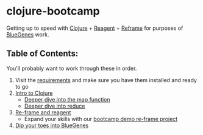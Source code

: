 # clojure-bootcamp
Getting up to speed with [Clojure](https://clojure.org/) + [Reagent](http://reagent-project.github.io/) + [Reframe](https://github.com/Day8/re-frame) for purposes of [BlueGenes](https://github.com/intermine/bluegenes) work.

## Table of Contents:

You'll probably want to work through these in order.

1. Visit the [requirements](requirements.md) and make sure you have them installed and ready to go
2. [Intro to Clojure](activities/intro-to-clojure.md)
    - [Deeper dive into the map function](activities/more-on-maps.md)
    - [Deeper dive into reduce](activities/more-on-reduce.md)
3. [Re-frame and reagent](activities/re-frame-and-reagent.md)
    - Expand your skills with our [bootcamp demo re-frame project](https://github.com/yochannah/bootcamp-demo)
4. [Dip your toes into BlueGenes](activities/bluegenes-time.md)
